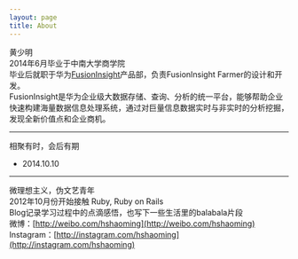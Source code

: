 ```yaml
---
layout: page
title: About
---
```


黄少明  
2014年6月毕业于中南大学商学院  
毕业后就职于华为[FusionInsight](http://e.huawei.com/cn/products/cloud-computing-dc/cloud-computing/bigdata/fusioninsight)产品部，负责FusionInsight Farmer的设计和开发。  
FusionInsight是华为企业级大数据存储、查询、分析的统一平台，能够帮助企业快速构建海量数据信息处理系统，通过对巨量信息数据实时与非实时的分析挖掘，发现全新价值点和企业商机。

----

相聚有时，会后有期  
- 2014.10.10

----

微理想主义，伪文艺青年  
2012年10月份开始接触 Ruby, Ruby on Rails  
Blog记录学习过程中的点滴感悟，也写下一些生活里的balabala片段  
微博：[http://weibo.com/hshaoming](http://weibo.com/hshaoming)  
Instagram：[http://instagram.com/hshaoming](http://instagram.com/hshaoming)
